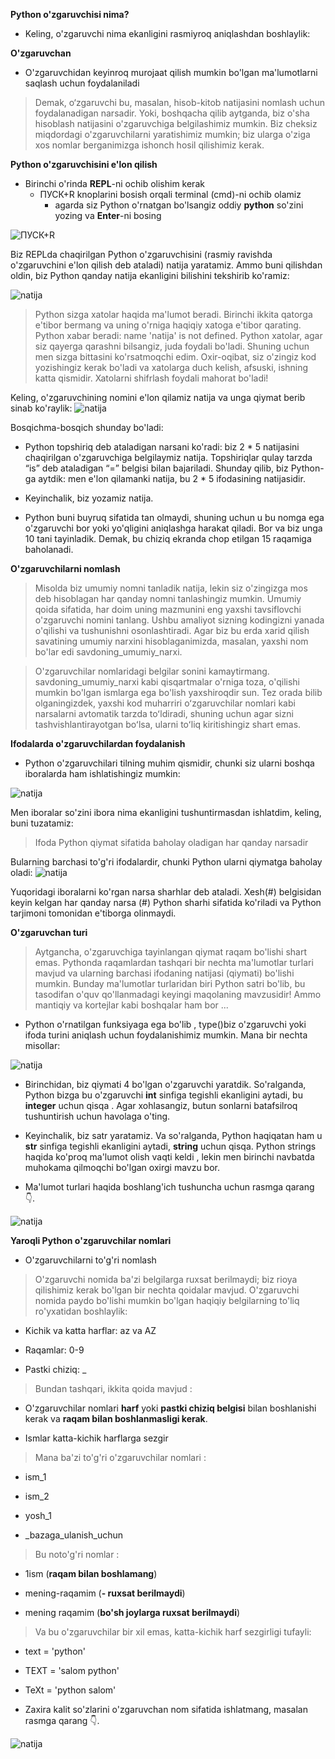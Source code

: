 **Python o'zgaruvchisi nima?** 
  - Keling, o'zgaruvchi nima ekanligini rasmiyroq aniqlashdan boshlaylik:


**O'zgaruvchan**
  - O'zgaruvchidan keyinroq murojaat qilish mumkin bo'lgan ma'lumotlarni saqlash uchun foydalaniladi

> Demak, o‘zgaruvchi bu, masalan, hisob-kitob natijasini nomlash uchun foydalanadigan narsadir. Yoki, boshqacha qilib aytganda, biz o'sha hisoblash natijasini o'zgaruvchiga belgilashimiz mumkin. Biz cheksiz miqdordagi o'zgaruvchilarni yaratishimiz mumkin; biz ularga o'ziga xos nomlar berganimizga ishonch hosil qilishimiz kerak.


**Python o'zgaruvchisini e'lon qilish**
  - Birinchi o'rinda __REPL__-ni ochib olishim kerak
  	- ПУСК+R knoplarini bosish orqali  terminal (cmd)-ni ochib olamiz
  	  - agarda siz Python o'rnatgan bo'lsangiz oddiy **python** so'zini yozing va __Enter__-ni bosing

![ПУСК+R](images/1.png)


Biz REPLda chaqirilgan Python o'zgaruvchisini (rasmiy ravishda o'zgaruvchini e'lon qilish deb ataladi) natija yaratamiz. Ammo buni qilishdan oldin, biz Python qanday natija ekanligini bilishini tekshirib ko'ramiz:

![natija](images/2.png)


> Python sizga xatolar haqida ma'lumot beradi. Birinchi ikkita qatorga e'tibor bermang va uning o'rniga haqiqiy xatoga e'tibor qarating. Python xabar beradi: name 'natija' is not defined. Python xatolar, agar siz qayerga qarashni bilsangiz, juda foydali bo'ladi. Shuning uchun men sizga bittasini ko'rsatmoqchi edim. Oxir-oqibat, siz o'zingiz kod yozishingiz kerak bo'ladi va xatolarga duch kelish, afsuski, ishning katta qismidir. Xatolarni shifrlash foydali mahorat bo'ladi!

Keling, o'zgaruvchining nomini e'lon qilamiz natija va unga qiymat berib sinab ko'raylik:
![natija](images/3.png)


Bosqichma-bosqich shunday bo'ladi:
- Python topshiriq deb ataladigan narsani ko'radi: biz 2 * 5 natijasini chaqirilgan o'zgaruvchiga belgilaymiz natija. Topshiriqlar qulay tarzda “is” deb ataladigan “=” belgisi bilan bajariladi. Shunday qilib, biz Python-ga aytdik: men e'lon qilamanki natija, bu 2 * 5 ifodasining natijasidir.

- Keyinchalik, biz yozamiz natija.

- Python buni buyruq sifatida tan olmaydi, shuning uchun u bu nomga ega o'zgaruvchi bor yoki yo'qligini aniqlashga harakat qiladi. Bor va biz unga 10 tani tayinladik. Demak, bu chiziq ekranda chop etilgan 15 raqamiga baholanadi.



**O'zgaruvchilarni nomlash**

> Misolda biz umumiy nomni tanladik  natija, lekin siz o'zingizga mos deb hisoblagan har qanday nomni tanlashingiz mumkin. Umumiy qoida sifatida, har doim uning mazmunini eng yaxshi tavsiflovchi o'zgaruvchi nomini tanlang. Ushbu amaliyot sizning kodingizni yanada o'qilishi va tushunishni osonlashtiradi. Agar biz bu erda xarid qilish savatining umumiy narxini hisoblaganimizda, masalan, yaxshi nom bo'lar edi savdoning_umumiy_narxi.

> O'zgaruvchilar nomlaridagi belgilar sonini kamaytirmang. savdoning_umumiy_narxi kabi qisqartmalar o'rniga toza, o'qilishi mumkin bo'lgan ismlarga ega bo'lish yaxshiroqdir sun. Tez orada bilib olganingizdek, yaxshi kod muharriri oʻzgaruvchilar nomlari kabi narsalarni avtomatik tarzda toʻldiradi, shuning uchun agar sizni tashvishlantirayotgan boʻlsa, ularni toʻliq kiritishingiz shart emas.



**Ifodalarda o'zgaruvchilardan foydalanish**
  - Python o'zgaruvchilari tilning muhim qismidir, chunki siz ularni boshqa iboralarda ham ishlatishingiz mumkin:

![natija](images/4.png)

Men iboralar so'zini ibora nima ekanligini tushuntirmasdan ishlatdim, keling, buni tuzatamiz:
> Ifoda Python qiymat sifatida baholay oladigan har qanday narsadir

Bularning barchasi to'g'ri ifodalardir, chunki Python ularni qiymatga baholay oladi:
![natija](images/5.png)

Yuqoridagi iboralarni ko'rgan narsa sharhlar deb ataladi. Xesh(#) belgisidan keyin kelgan har qanday narsa (#) Python sharhi sifatida ko'riladi va Python tarjimoni tomonidan e'tiborga olinmaydi.


**O'zgaruvchan turi**

> Aytgancha, o'zgaruvchiga tayinlangan qiymat raqam bo'lishi shart emas. Pythonda raqamlardan tashqari bir nechta ma'lumotlar turlari mavjud va ularning barchasi ifodaning natijasi (qiymati) bo'lishi mumkin. Bunday ma'lumotlar turlaridan biri Python satri bo'lib, bu tasodifan o'quv qo'llanmadagi keyingi maqolaning mavzusidir! Ammo mantiqiy va kortejlar kabi boshqalar ham bor ...

- Python o'rnatilgan funksiyaga ega bo'lib , type()biz o'zgaruvchi yoki ifoda turini aniqlash uchun foydalanishimiz mumkin. Mana bir nechta misollar:

![natija](images/5.png)

- Birinchidan, biz qiymati 4 bo'lgan o'zgaruvchi yaratdik. So'ralganda, Python bizga bu o'zgaruvchi **int** sinfiga tegishli ekanligini aytadi, bu **integer** uchun qisqa . Agar xohlasangiz, butun sonlarni batafsilroq tushuntirish uchun havolaga o'ting.

- Keyinchalik, biz satr yaratamiz. Va so'ralganda, Python haqiqatan ham u **str** sinfiga tegishli ekanligini aytadi, **string** uchun qisqa. Python strings haqida ko'proq ma'lumot olish vaqti keldi , lekin men birinchi navbatda muhokama qilmoqchi bo'lgan oxirgi mavzu bor.

- Ma'lumot turlari haqida boshlang'ich tushuncha uchun rasmga qarang 👇.

![natija](images/malumot_turlari.jpg)


**Yaroqli Python o'zgaruvchilar nomlari**
  - O'zgaruvchilarni to'g'ri nomlash

> O'zgaruvchi nomida ba'zi belgilarga ruxsat berilmaydi; biz rioya qilishimiz kerak bo'lgan bir nechta qoidalar mavjud. O'zgaruvchi nomida paydo bo'lishi mumkin bo'lgan haqiqiy belgilarning to'liq ro'yxatidan boshlaylik:

- Kichik va katta harflar: az va AZ

- Raqamlar: 0-9

- Pastki chiziq: _


> Bundan tashqari, ikkita qoida mavjud :

- O'zgaruvchilar nomlari **harf** yoki **pastki chiziq belgisi** bilan boshlanishi kerak va **raqam bilan boshlanmasligi kerak**.

- Ismlar katta-kichik harflarga sezgir


> Mana ba'zi to'g'ri o'zgaruvchilar nomlari :

- ism_1

- ism_2

- yosh_1

- _bazaga_ulanish_uchun


> Bu noto'g'ri nomlar :

- 1ism (__raqam bilan boshlamang__)

- mening-raqamim (__- ruxsat berilmaydi__)

- mening raqamim (__bo'sh joylarga ruxsat berilmaydi__)


> Va bu o'zgaruvchilar bir xil emas, katta-kichik harf sezgirligi tufayli:

- text = 'python'

- TEXT = 'salom python'

- TeXt = 'python salom'



- Zaxira kalit so'zlarini o'zgaruvchan nom sifatida ishlatmang, masalan rasmga qarang 👇.

![natija](images/kalit_suzlar.jpg)